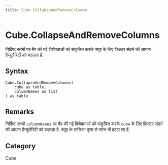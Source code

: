 ```yaml
---
title: Cube.CollapseAndRemoveColumns
---
```


# Cube.CollapseAndRemoveColumns


निर्दिष्ट स्तंभों पर मैप की गई विशेषताओं को संकुचित करके क्यूब के लिए फ़िल्टर संदर्भ की आयाम ग्रैन्युलैरिटी को बदलता है.


## Syntax

```powerquery
Cube.CollapseAndRemoveColumns(
    cube as table,
    columnNames as list
) as table
```


## Remarks

निर्दिष्ट स्तंभों <code>columnNames</code> पर मैप की गई विशेषताओं को संकुचित करके <code>cube</code> के लिए फ़िल्टर संदर्भ की आयाम ग्रैन्युलैरिटी को बदलता है. क्यूब के तालिका दृश्य से स्तंभ भी हटाए गए हैं.



## Category
Cube
